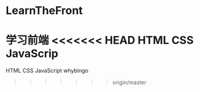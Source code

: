 # LearnTheFront
学习前端
<<<<<<< HEAD
HTML CSS JavaScrip
=======
HTML CSS JavaScript
whybingo
>>>>>>> origin/master
